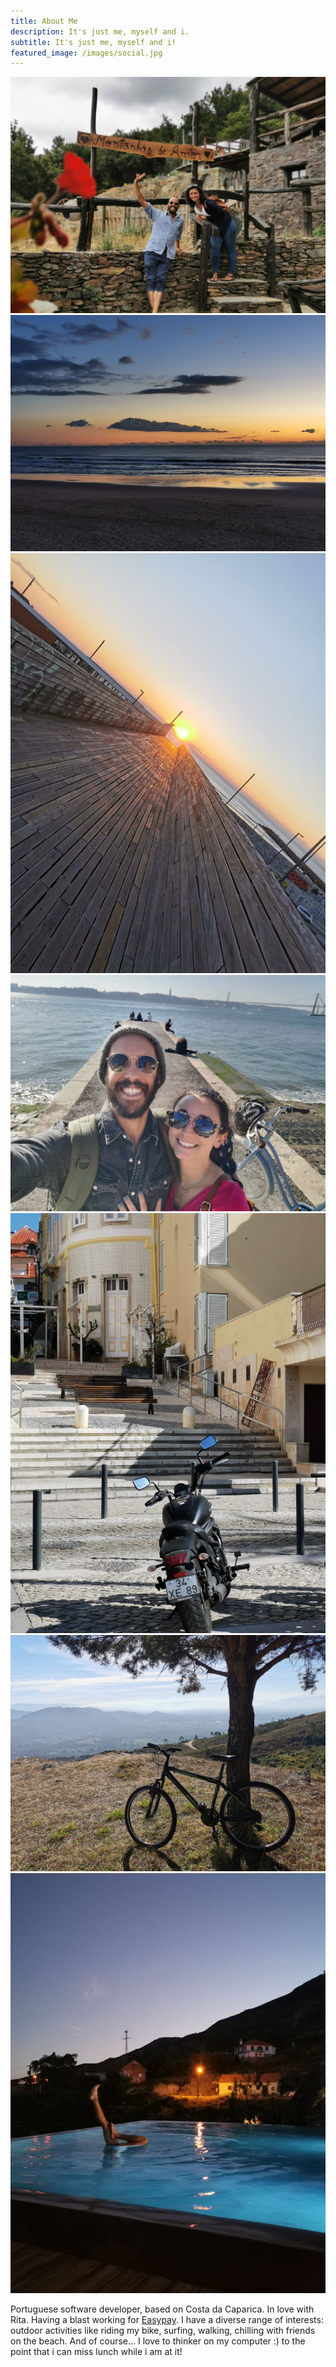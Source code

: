 ```yaml
---
title: About Me
description: It's just me, myself and i.
subtitle: It's just me, myself and i!
featured_image: /images/social.jpg
---
```


<div class="gallery" data-columns="3">
	<img src="/images/personal/seomis_e_rita.jpeg">
	<img src="/images/personal/photo1.jpg">
	<img src="/images/personal/photo2.jpg">
	<img src="/images/personal/photo3.jpg">
	<img src="/images/personal/photo4.jpg">
	<img src="/images/personal/photo5.jpg">
	<img src="/images/personal/photo6.jpg">
</div>


Portuguese software developer, based on Costa da Caparica. In love with Rita. Having a blast working for [Easypay](https://www.easypay.pt/en). I have a diverse range of interests: outdoor activities like riding my bike, surfing, walking, chilling with friends on the beach. And of course... I love to thinker on my computer :) to the point that i can miss lunch while i am at it!
